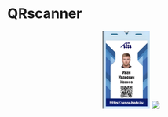 # QRscanner

<p align='center'>
  <img src='/image_2025-08-22_15-43-05.png' width='19%'/>
  <img src='/Cхема.png' width='19%'/>
</p>
